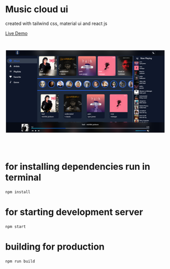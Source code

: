 # Music cloud ui

created with tailwind css, material ui and react js

[Live Demo]()

<br/>
<p align="center">
<img src="./Screenshot.png" width="500" alt="Landing page">
</p>
<br/>
<br/>

# for installing dependencies run in terminal

`npm install`

# for starting development server

`npm start`

# building for production

`npm run build`
